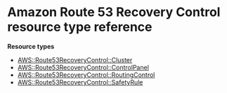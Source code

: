 # Amazon Route 53 Recovery Control resource type reference<a name="AWS_Route53RecoveryControl"></a>

**Resource types**
+ [AWS::Route53RecoveryControl::Cluster](aws-resource-route53recoverycontrol-cluster.md)
+ [AWS::Route53RecoveryControl::ControlPanel](aws-resource-route53recoverycontrol-controlpanel.md)
+ [AWS::Route53RecoveryControl::RoutingControl](aws-resource-route53recoverycontrol-routingcontrol.md)
+ [AWS::Route53RecoveryControl::SafetyRule](aws-resource-route53recoverycontrol-safetyrule.md)